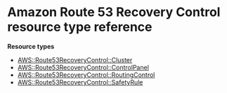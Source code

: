 # Amazon Route 53 Recovery Control resource type reference<a name="AWS_Route53RecoveryControl"></a>

**Resource types**
+ [AWS::Route53RecoveryControl::Cluster](aws-resource-route53recoverycontrol-cluster.md)
+ [AWS::Route53RecoveryControl::ControlPanel](aws-resource-route53recoverycontrol-controlpanel.md)
+ [AWS::Route53RecoveryControl::RoutingControl](aws-resource-route53recoverycontrol-routingcontrol.md)
+ [AWS::Route53RecoveryControl::SafetyRule](aws-resource-route53recoverycontrol-safetyrule.md)